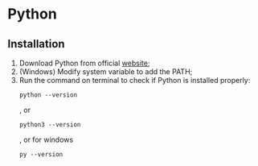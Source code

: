 # Python

## Installation
1. Download Python from official [website](https://www.python.org/); 
2. (Windows) Modify system variable to add the PATH;
3. Run the command on terminal to check if Python is installed properly:
      ```
      python --version
      ```
      , or
      ```
      python3 --version
      ```
      , or for windows
      ```
      py --version
      ```
